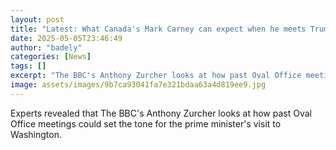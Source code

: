 ```yaml
---
layout: post
title: "Latest: What Canada's Mark Carney can expect when he meets Trump"
date: 2025-05-05T23:46:49
author: "badely"
categories: [News]
tags: []
excerpt: "The BBC's Anthony Zurcher looks at how past Oval Office meetings could set the tone for the prime minister's visit to Washington."
image: assets/images/9b7ca93041fa7e321bdaa63a4d819ee9.jpg
---
```


Experts revealed that The BBC's Anthony Zurcher looks at how past Oval Office meetings could set the tone for the prime minister's visit to Washington.

